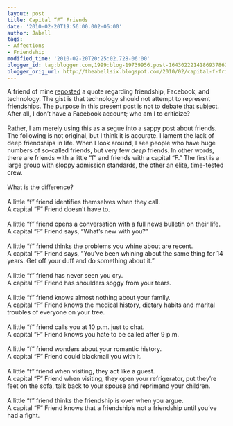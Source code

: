 ```yaml
---
layout: post
title: Capital “F” Friends
date: '2010-02-20T19:56:00.002-06:00'
author: Jabell
tags:
- Affections
- Friendship
modified_time: '2010-02-20T20:25:02.728-06:00'
blogger_id: tag:blogger.com,1999:blog-19739956.post-1643022214186937862
blogger_orig_url: http://theabellsix.blogspot.com/2010/02/capital-f-friends.html
---
```


A friend of mine <a href="http://preciseandtowering.tumblr.com/post/394759252/friendship-from-a-working-library">reposted</a> a quote regarding friendship, Facebook, and technology. The gist is that technology should not attempt to represent friendships. The purpose in this present post is not to debate that subject. After all, I don’t have a Facebook account; who am I to criticize?<br /><br />Rather, I am merely using this as a segue into a sappy post about friends. The following is not original, but I think it is accurate. I lament the lack of deep friendships in life. When I look around, I see people who have huge numbers of so-called friends, but very few <span style="font-style: italic;">deep</span> friends. In other words, there are friends with a little “f” and friends with a capital “F.” The first is a large group with sloppy admission standards, the other an elite, time-tested crew.<br /><br />What is the difference?<br /><br />A little “f” friend identifies themselves when they call.<br />A capital “F” Friend doesn’t have to.<br /><br />A little “f” friend opens a conversation with a full news bulletin on their life.<br />A capital “F” Friend says, “What’s new with you?”<br /><br />A little “f” friend thinks the problems you whine about are recent.<br />A capital “F” Friend says, “You’ve been whining about the same thing for 14 years. Get off your duff and do something about it.”<br /><br />A little “f” friend has never seen you cry.<br />A capital “F” Friend has shoulders soggy from your tears.<br /><br />A little “f” friend knows almost nothing about your family.<br />A capital “F” Friend knows the medical history, dietary habits and marital troubles of everyone on your tree.<br /><br />A little “f” friend calls you at 10 p.m. just to chat.<br />A capital “F” Friend knows you hate to be called after 9 p.m.<br /><br />A little “f” friend wonders about your romantic history.<br />A capital “F” Friend could blackmail you with it.<br /><br />A little “f” friend when visiting, they act like a guest.<br />A capital “F” Friend when visiting, they open your refrigerator, put they’re feet on the sofa, talk back to your spouse and reprimand your children.<br /><br />A little “f” friend thinks the friendship is over when you argue.<br />A capital “F” Friend knows that a friendship’s not a friendship until you’ve had a fight.